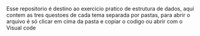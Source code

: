 Esse repositorio é destino ao exercicio pratico de estrutura de dados, aqui contem as tres questoes de cada tema separada por pastas, para abrir o arquivo é só clicar em cima da pasta e copiar o codigo ou abrir com o Visual code
